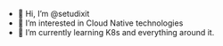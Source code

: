 - 👋 Hi, I’m @setudixit
- 👀 I’m interested in Cloud Native technologies
- 🌱 I’m currently learning K8s and everything around it. 

<!---
setudixit/setudixit is a ✨ special ✨ repository because its `README.md` (this file) appears on your GitHub profile.
You can click the Preview link to take a look at your changes.
--->
